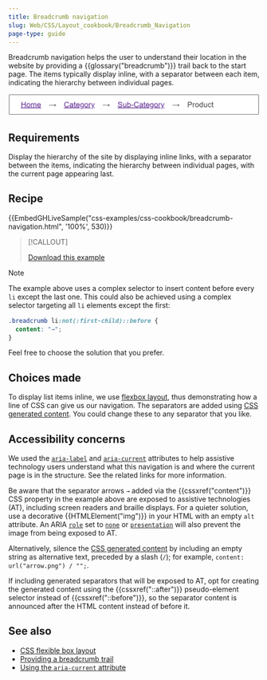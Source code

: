 ```yaml
---
title: Breadcrumb navigation
slug: Web/CSS/Layout_cookbook/Breadcrumb_Navigation
page-type: guide
---
```




Breadcrumb navigation helps the user to understand their location in the website by providing a {{glossary("breadcrumb")}} trail back to the start page. The items typically display inline, with a separator between each item, indicating the hierarchy between individual pages.

![Links displayed inline with separators](breadcrumb-navigation.png)

## Requirements

Display the hierarchy of the site by displaying inline links, with a separator between the items, indicating the hierarchy between individual pages, with the current page appearing last.

## Recipe

{{EmbedGHLiveSample("css-examples/css-cookbook/breadcrumb-navigation.html", '100%', 530)}}

> [!CALLOUT]
>
> [Download this example](https://github.com/mdn/css-examples/blob/main/css-cookbook/breadcrumb-navigation--download.html)

> [!NOTE]
> The example above uses a complex selector to insert content before every `li` except the last one. This could also be achieved using a complex selector targeting all `li` elements except the first:
>
> ```css
> .breadcrumb li:not(:first-child)::before {
>   content: "→";
> }
> ```
>
> Feel free to choose the solution that you prefer.

## Choices made

To display list items inline, we use [flexbox layout](/Learn/CSS/CSS_layout/Flexbox), thus demonstrating how a line of CSS can give us our navigation. The separators are added using [CSS generated content](/Web/CSS/CSS_generated_content). You could change these to any separator that you like.

## Accessibility concerns

We used the [`aria-label`](/Web/Accessibility/ARIA/Attributes/aria-label) and [`aria-current`](/Web/Accessibility/ARIA/Attributes/aria-current) attributes to help assistive technology users understand what this navigation is and where the current page is in the structure. See the related links for more information.

Be aware that the separator arrows `→` added via the {{cssxref("content")}} CSS property in the example above are exposed to assistive technologies (AT), including screen readers and braille displays. For a quieter solution, use a decorative {{HTMLElement("img")}} in your HTML with an empty `alt` attribute. An ARIA [`role`](/Web/Accessibility/ARIA/Roles) set to [`none`](/Web/Accessibility/ARIA/Roles/none_role) or [`presentation`](/Web/Accessibility/ARIA/Roles/presentation_role) will also prevent the image from being exposed to AT.

Alternatively, silence the [CSS generated content](/Web/CSS/CSS_generated_content) by including an empty string as alternative text, preceded by a slash (`/`); for example, `content: url("arrow.png") / "";`.

If including generated separators that will be exposed to AT, opt for creating the generated content using the {{cssxref("::after")}} pseudo-element selector instead of {{cssxref("::before")}}, so the separator content is announced after the HTML content instead of before it.

## See also

- [CSS flexible box layout](/Web/CSS/CSS_flexible_box_layout)
- [Providing a breadcrumb trail](https://www.w3.org/TR/WCAG20-TECHS/G65.html)
- [Using the `aria-current` attribute](https://tink.uk/using-the-aria-current-attribute/)
